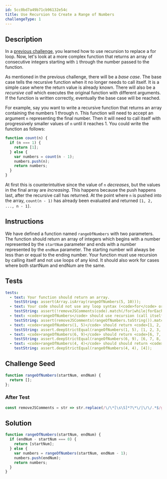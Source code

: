 ```yaml
---
id: 5cc0bd7a49b71cb96132e54c
title: Use Recursion to Create a Range of Numbers
challengeType: 1
---
```


## Description
<section id='description'>

In a [previous challenge](/learn/javascript-algorithms-and-data-structures/basic-javascript/replace-loops-using-recursion), you learned how to use recursion to replace a for loop. Now, let's look at a more complex function that returns an array of consecutive integers starting with <code>1</code> through the number passed to the function.

As mentioned in the previous challenge, there will be a <dfn>base case</dfn>.  The base case tells the recursive function when it no longer needs to call itself.  It is a simple case where the return value is already known. There will also be a <dfn>recursive call</dfn> which executes the original function with different arguments. If the function is written correctly, eventually the base case will be reached.

For example, say you want to write a recursive function that returns an array containing the numbers 1 through n.  This function will need to accept an argument <code>n</code> representing the final number. Then it will need to call itself with progressively smaller values of <code>n</code> until it reaches 1. You could write the function as follows:

```js
function count(n) {
  if (n === 1) {
    return [1];
  } else {
    var numbers = count(n - 1); 
    numbers.push(n);
    return numbers;
  }
}
```

At first this is counterintuitive since the value of `n` <em>decreases</em>, but the values in the final array are <em>increasing</em>.  This happens because the push happens last, after the recursive call has returned.  At the point where `n` is pushed into the array, `count(n - 1)` has already been evaluated and returned `[1, 2, ..., n - 1]`.

</section>

## Instructions
<section id='instructions'>
We have defined a function named <code>rangeOfNumbers</code> with two parameters. The function should return an array of integers which begins with a number represented by the <code>startNum</code> parameter and ends with a number represented by the <code>endNum</code> parameter.  The starting number will always be less than or equal to the ending number.  Your function must use recursion by calling itself and not use loops of any kind. It should also work for cases where both startNum and endNum are the same.
</section>

## Tests
<section id='tests'>

``` yml
tests:
  - text: Your function should return an array.
    testString: assert(Array.isArray(rangeOfNumbers(5, 10)));
  - text: Your code should not use any loop syntax (<code>for</code> or <code>while</code> or higher order functions such as <code>forEach</code>, <code>map</code>, <code>filter</code>, or <code>reduce</code>).
    testString: assert(!removeJSComments(code).match(/for|while|forEach|map|filter|reduce/g));
  - text: <code>rangeOfNumbers</code> should use recursion (call itself) to solve this challenge.
    testString: assert(removeJSComments(rangeOfNumbers.toString()).match(/rangeOfNumbers\s*\(.+\)/));
  - text: <code>rangeOfNumbers(1, 5)</code> should return <code>[1, 2, 3, 4, 5]</code>.
    testString: assert.deepStrictEqual(rangeOfNumbers(1, 5), [1, 2, 3, 4, 5]);
  - text: <code>rangeOfNumbers(6, 9)</code> should return <code>[6, 7, 8, 9]</code>.
    testString: assert.deepStrictEqual(rangeOfNumbers(6, 9), [6, 7, 8, 9]);
  - text: <code>rangeOfNumbers(4, 4)</code> should should return <code>[4]</code>.
    testString: assert.deepStrictEqual(rangeOfNumbers(4, 4), [4]);
```

</section>

## Challenge Seed
<section id='challengeSeed'>

<div id='js-seed'>

```js
function rangeOfNumbers(startNum, endNum) {
  return [];
};
```

</div>

### After Test
<div id='js-teardown'>

```js
const removeJSComments = str => str.replace(/\/\*[\s\S]*?\*\/|\/\/.*$/gm, '');
```

</div>

</section>

## Solution
<section id='solution'>

```js
function rangeOfNumbers(startNum, endNum) {
  if (endNum - startNum === 0) {
    return [startNum];
  } else {
    var numbers = rangeOfNumbers(startNum, endNum - 1);
    numbers.push(endNum);
    return numbers;
  }
}
```

</section>
